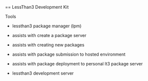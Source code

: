 == LessThan3 Development Kit

Tools

 - lessthan3 package manager (lpm)
  - assists with create a package server
  - assists with creating new packages
  - assists with package submission to hosted environment
  - assists with package deployment to personal lt3 package server

 - lessthan3 development server

